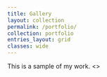 ```yaml
---
title: Gallery
layout: collection
permalink: /portfolio/
collection: portfolio
entries_layout: grid
classes: wide
---
```






This is a sample of my work.
<>